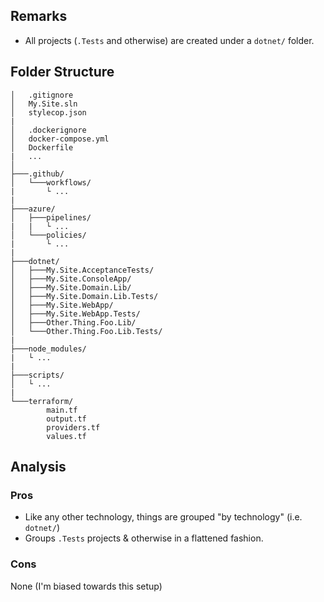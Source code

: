 ## Remarks

* All projects (`.Tests` and otherwise) are created under a `dotnet/` folder.

## Folder Structure

```
│   .gitignore
│   My.Site.sln
│   stylecop.json
|
│   .dockerignore
│   docker-compose.yml
│   Dockerfile
|   ...
│
├───.github/
│   └───workflows/
|       └ ...
|
├───azure/
│   ├───pipelines/
|   |   └ ...
│   └───policies/
|       └ ...
|
├───dotnet/
│   ├───My.Site.AcceptanceTests/
│   ├───My.Site.ConsoleApp/
│   ├───My.Site.Domain.Lib/
│   ├───My.Site.Domain.Lib.Tests/
│   ├───My.Site.WebApp/
│   ├───My.Site.WebApp.Tests/
│   ├───Other.Thing.Foo.Lib/
│   └───Other.Thing.Foo.Lib.Tests/
|
├───node_modules/
|   └ ...
|
├───scripts/
│   └ ...
|
└───terraform/
        main.tf
        output.tf
        providers.tf
        values.tf
```

## Analysis

### Pros

* Like any other technology, things are grouped "by technology" (i.e. `dotnet/`)
* Groups `.Tests` projects & otherwise in a flattened fashion.

### Cons

None (I'm biased towards this setup)
